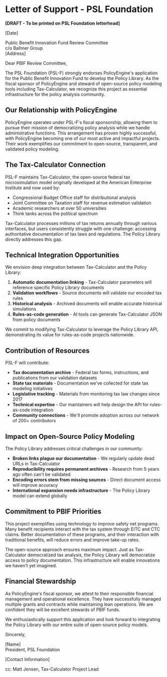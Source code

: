 # Letter of Support - PSL Foundation

**[DRAFT - To be printed on PSL Foundation letterhead]**

[Date]

Public Benefit Innovation Fund Review Committee  
c/o Ballmer Group  
[Address]

Dear PBIF Review Committee,

The PSL Foundation (PSL-F) strongly endorses PolicyEngine's application for the Public Benefit Innovation Fund to develop the Policy Library. As the fiscal sponsor of PolicyEngine and steward of open-source policy modeling tools including Tax-Calculator, we recognize this project as essential infrastructure for the policy analysis community.

## Our Relationship with PolicyEngine

PolicyEngine operates under PSL-F's fiscal sponsorship, allowing them to pursue their mission of democratizing policy analysis while we handle administrative functions. This arrangement has proven highly successful, with PolicyEngine becoming one of our most active and impactful projects. Their work exemplifies our commitment to open-source, transparent, and validated policy modeling.

## The Tax-Calculator Connection

PSL-F maintains Tax-Calculator, the open-source federal tax microsimulation model originally developed at the American Enterprise Institute and now used by:

- Congressional Budget Office staff for distributional analysis
- Joint Committee on Taxation staff for revenue estimation validation
- Academic researchers at over 50 universities
- Think tanks across the political spectrum

Tax-Calculator processes millions of tax returns annually through various interfaces, but users consistently struggle with one challenge: accessing authoritative documentation of tax laws and regulations. The Policy Library directly addresses this gap.

## Technical Integration Opportunities

We envision deep integration between Tax-Calculator and the Policy Library:

1. **Automatic documentation linking** - Tax-Calculator parameters will reference specific Policy Library documents
2. **Validation workflows** - Source documents will validate our encoded tax rules
3. **Historical analysis** - Archived documents will enable accurate historical simulations
4. **Rules-as-code generation** - AI tools can generate Tax-Calculator JSON from policy documents

We commit to modifying Tax-Calculator to leverage the Policy Library API, demonstrating its value for rules-as-code projects nationwide.

## Contribution of Resources

PSL-F will contribute:

- **Tax documentation archive** - Federal tax forms, instructions, and publications from our validation datasets
- **State tax materials** - Documentation we've collected for state tax modeling initiatives  
- **Legislative tracking** - Materials from monitoring tax law changes since 2017
- **Technical expertise** - Our maintainers will help design the API for rules-as-code integration
- **Community connections** - We'll promote adoption across our network of 200+ contributors

## Impact on Open-Source Policy Modeling

The Policy Library addresses critical challenges in our community:

- **Broken links plague our documentation** - We regularly update dead URLs in Tax-Calculator
- **Reproducibility requires permanent archives** - Research from 5 years ago often can't be validated
- **Encoding errors stem from missing sources** - Direct document access will improve accuracy
- **International expansion needs infrastructure** - The Policy Library model can extend globally

## Commitment to PBIF Priorities

This project exemplifies using technology to improve safety net programs. Many benefit recipients interact with the tax system through EITC and CTC claims. Better documentation of these programs, and their interaction with traditional benefits, will reduce errors and improve take-up rates.

The open-source approach ensures maximum impact. Just as Tax-Calculator democratized tax analysis, the Policy Library will democratize access to policy documentation. This infrastructure will enable innovations we haven't yet imagined.

## Financial Stewardship

As PolicyEngine's fiscal sponsor, we attest to their responsible financial management and operational excellence. They have successfully managed multiple grants and contracts while maintaining lean operations. We are confident they will be excellent stewards of PBIF funds.

We enthusiastically support this application and look forward to integrating the Policy Library with our entire suite of open-source policy models.

Sincerely,

[Name]  
President, PSL Foundation

[Contact Information]

cc: Matt Jensen, Tax-Calculator Project Lead